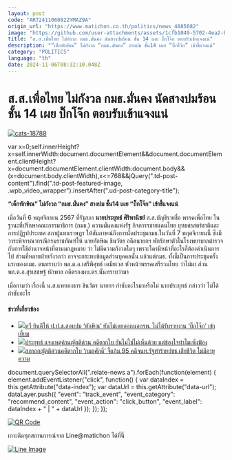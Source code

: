 ```yaml
---
layout: post
code: "ART2411060822YMAZ9A"
origin_url: "https://www.matichon.co.th/politics/news_4885082"
image: "https://github.com/user-attachments/assets/1cfb1049-5702-4ea2-b519-a3b7a6958237"
title: "ส.ส.เพื่อไทย ไม่กังวล กมธ.มั่นคง นัดสางปมร้อน ชั้น 14 เผย บิ๊กโจ๊ก ตอบรับเข้าแจงแน่"
description: "“เด็กทักษิณ” ไม่กังวล “กมธ.มั่นคง” สางปม ชั้น14 เผย “บิ๊กโจ๊ก” เข้าชี้แจงแน่"
category: "POLITICS"
language: "th"
date: 2024-11-06T08:32:10.048Z
---
```


# ส.ส.เพื่อไทย ไม่กังวล กมธ.มั่นคง นัดสางปมร้อน ชั้น 14 เผย บิ๊กโจ๊ก ตอบรับเข้าแจงแน่

[![](https://www.matichon.co.th/wp-content/uploads/2024/11/cats-18788.jpg "cats-18788")](https://www.matichon.co.th/wp-content/uploads/2024/11/cats-18788.jpg)

var x=0;self.innerHeight?x=self.innerWidth:document.documentElement&&document.documentElement.clientHeight?x=document.documentElement.clientWidth:document.body&&(x=document.body.clientWidth),x<=768&&jQuery(".td-post-content").find(".td-post-featured-image, .wpb\_video\_wrapper").insertAfter(".ud-post-category-title");

**“เด็กทักษิณ” ไม่กังวล “กมธ.มั่นคง” สางปม ชั้น14 เผย “บิ๊กโจ๊ก” เข้าชี้แจงแน่**

เมื่อวันที่ 6 พฤศจิกายน 2567 ที่รัฐสภา **นายประยุทธ์ ศิริพานิชย์** ส.ส.บัญชีรายชื่อ พรรคเพื่อไทย ในฐานะที่ปรึกษาคณะกรรมาธิการ (กมธ.) ความมั่นคงแห่งรัฐ กิจการรชายแดนไทย ยุทธศาสตร์ชาติและการปฏิรูปประเทศ สภาผู้แทนราษฎร ให้สัมภาษณ์ถึงการนัดประชุมกมธ.ในวันที่ 7 พฤศจิกายนนี้ ซึ่งมีวาระพิจารณากรณีกรมราชทัณฑ์ให้ นายทักษิณ ชินวัตร อดีตนายกฯ พักรักษาตัวในโรงพยาบาลตำรวจ กับการใช้อำนาจหน้าที่ตามมกฎหมาย ว่า ไม่มีความกังวลใดๆ เพราะใครมีหน้าที่อะไรก็ต้องดำเนินการไป ส่วนที่หลายฝ่ายกังวลว่า อาจจะกระทบข้อมูลส่วนบุคคลนั้น แล้วแต่กมธ. ทั้งนี้เป็นการประชุมครั้งแรกของกมธ. ตนทราบว่า พล.ต.อ.เสรีพิศุทธ์ เตมียเวส หัวหน้าพรรคเสรีรวมไทย ว่าไม่มา ส่วน พล.ต.อ.สุรเชชษฐ์ หักพาล อดีตรองผบ.ตร.นั้นทราบว่ามา

เมื่อถามว่า เรื่องนี้ น.ส.แพทองธาร ชินวัตร นายกฯ กำชับอะไรมาหรือไม่ นายประยุทธ์ กล่าวว่า ไม่ได้กำชับอะไร

#### ข่าวที่เกี่ยวข้อง

*   [![](https://www.matichon.co.th/wp-content/uploads/2024/11/ทวี-0511.jpg)ทวี ยินดีให้ ป.ป.ช.สอบปม ‘ทักษิณ’ ยันไม่เคยออกนอกรพ. ไม่ได้รับรายงาน ‘บิ๊กโจ๊ก’ เข้าเยี่ยม](https://www.matichon.co.th/politics/news_4882677)
*   [![](https://www.matichon.co.th/wp-content/uploads/2024/10/46253.jpg)ประยุทธ์ แจงเหตุค้านญัตติด่วน คดีตากใบ ยันไม่ใช่ไม่เห็นด้วย แต่ข้องใจทำไมเพิ่งฟ้อง](https://www.matichon.co.th/politics/news_4864606)
*   [![](https://www.matichon.co.th/wp-content/uploads/2024/10/กมลศักดิ์-สภา25.jpg)สภาถกญัตติด่วนคดีตากใบ ‘กมลศักดิ์’ จี้แก้ม.95 คดีจนท.รัฐทำร้ายปชช.เสียชีวิต ไม่มีอายุความ](https://www.matichon.co.th/politics/news_4864484)

document.querySelectorAll(".relate-news a").forEach(function(element) { element.addEventListener("click", function() { var dataIndex = this.getAttribute("data-index"); var dataUrl = this.getAttribute("data-url"); dataLayer.push({ "event": "track\_event", "event\_category": "recommend\_content", "event\_action": "click\_button", "event\_label": dataIndex + " | " + dataUrl }); }); });

[![QR Code](https://www.matichon.co.th/wp-content/uploads/2023/07/wob1371z.jpg)](https://lin.ee/ht0nDxX)

เกาะติดทุกสถานการณ์จาก Line@matichon ได้ที่นี่

[![Line Image](https://www.matichon.co.th/wp-content/uploads/2023/07/th.png)](https://lin.ee/ht0nDxX)